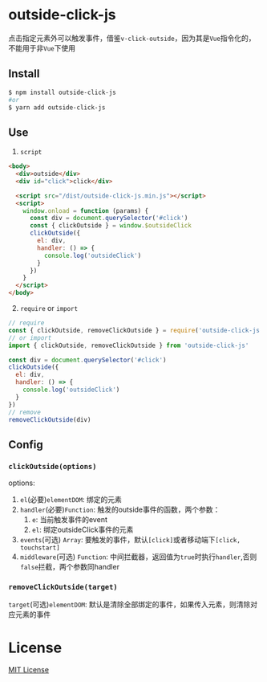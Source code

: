# outside-click-js

点击指定元素外可以触发事件，借鉴`v-click-outside`，因为其是`Vue`指令化的，不能用于非`Vue`下使用

## Install

```bash
$ npm install outside-click-js
#or
$ yarn add outside-click-js
```

## Use

1. `script`

```html
<body>
  <div>outside</div>
  <div id="click">click</div>

  <script src="/dist/outside-click-js.min.js"></script>
  <script>
    window.onload = function (params) {
      const div = document.querySelector('#click')
      const { clickOutside } = window.$outsideClick
      clickOutside({
        el: div,
        handler: () => {
          console.log('outsideClick')
        }
      })
    }
  </script>
</body>

```

2. `require` or `import`

```js
// require
const { clickOutside, removeClickOutside } = require('outside-click-js')
// or import
import { clickOutside, removeClickOutside } from 'outside-click-js'

const div = document.querySelector('#click')
clickOutside({
  el: div,
  handler: () => {
    console.log('outsideClick')
  }
})
// remove
removeClickOutside(div)
```

## Config

### `clickOutside(options)`

options:

1. `el`(必要)`elementDOM`: 绑定的元素
2. `handler`(必要)`Function`: 触发的outside事件的函数，两个参数：
    1. `e`: 当前触发事件的event
    2. `el`: 绑定outsideClick事件的元素
3. `events`(可选) `Array`: 要触发的事件，默认`[click]`或者移动端下`[click, touchstart]`
4. `middleware`(可选) `Function`: 中间拦截器，返回值为`true`时执行`handler`,否则`false`拦截，两个参数同handler

### `removeClickOutside(target)`

`target`(可选)`elementDOM`: 默认是清除全部绑定的事件，如果传入元素，则清除对应元素的事件

# License

[MIT License](./LICENSE)
